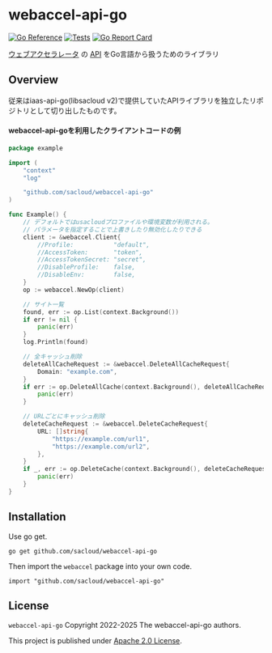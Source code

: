 # webaccel-api-go

[![Go Reference](https://pkg.go.dev/badge/github.com/sacloud/webaccel-api-go.svg)](https://pkg.go.dev/github.com/sacloud/webaccel-api-go)
[![Tests](https://github.com/sacloud/webaccel-api-go/workflows/Tests/badge.svg)](https://github.com/sacloud/webaccel-api-go/actions/workflows/tests.yaml)
[![Go Report Card](https://goreportcard.com/badge/github.com/sacloud/webaccel-api-go)](https://goreportcard.com/report/github.com/sacloud/webaccel-api-go)

[ウェブアクセラレータ](https://www.sakura.ad.jp/services/cdn/) の [API](https://manual.sakura.ad.jp/cloud/webaccel/api.html) をGo言語から扱うためのライブラリ

## Overview

従来はiaas-api-go(libsacloud v2)で提供していたAPIライブラリを独立したリポジトリとして切り出したものです。  

#### webaccel-api-goを利用したクライアントコードの例

```go
package example

import (
	"context"
	"log"

	"github.com/sacloud/webaccel-api-go"
)

func Example() {
	// デフォルトではusacloudプロファイルや環境変数が利用される。
	// パラメータを指定することで上書きしたり無効化したりできる
	client := &webaccel.Client{
		//Profile:           "default",
		//AccessToken:       "token",
		//AccessTokenSecret: "secret",
		//DisableProfile:    false,
		//DisableEnv:        false,
	}
	op := webaccel.NewOp(client)

	// サイト一覧
	found, err := op.List(context.Background())
	if err != nil {
		panic(err)
	}
	log.Println(found)

	// 全キャッシュ削除
	deleteAllCacheRequest := &webaccel.DeleteAllCacheRequest{
		Domain: "example.com",
	}
	if err := op.DeleteAllCache(context.Background(), deleteAllCacheRequest); err != nil {
		panic(err)
	}

	// URLごとにキャッシュ削除
	deleteCacheRequest := &webaccel.DeleteCacheRequest{
		URL: []string{
			"https://example.com/url1",
			"https://example.com/url2",
		},
	}
	if _, err := op.DeleteCache(context.Background(), deleteCacheRequest); err != nil {
		panic(err)
	}
}
```

## Installation

Use go get.

    go get github.com/sacloud/webaccel-api-go

Then import the `webaccel` package into your own code.

    import "github.com/sacloud/webaccel-api-go"

## License

`webaccel-api-go` Copyright 2022-2025 The webaccel-api-go authors.

This project is published under [Apache 2.0 License](LICENSE).
